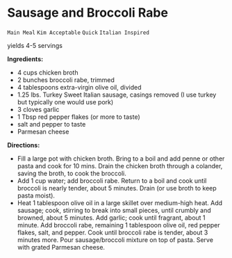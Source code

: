 # Sausage and Broccoli Rabe

`Main Meal` `Kim Acceptable` `Quick` `Italian Inspired`

yields 4-5 servings

**Ingredients:**

- 4 cups chicken broth 
- 2 bunches broccoli rabe, trimmed 
- 4 tablespoons extra-virgin olive oil, divided 
- 1.25 lbs. Turkey Sweet Italian sausage, casings removed (I use turkey but typically one would use pork)
- 3 cloves garlic 
- 1 Tbsp red pepper flakes (or more to taste)
- salt and pepper to taste
- Parmesan cheese 

**Directions:**

- Fill a large pot with chicken broth. Bring to a boil and add penne or other pasta and cook for 10 mins. Drain the chicken broth through a colander, saving the broth, to cook the broccoli. 
- Add 1 cup water; add broccoli rabe. Return to a boil and cook until broccoli is nearly tender, about 5 minutes. Drain (or use broth to keep pasta moist).
- Heat 1 tablespoon olive oil in a large skillet over medium-high heat. Add sausage; cook, stirring to break into small pieces, until crumbly and browned, about 5 minutes. Add garlic; cook until fragrant, about 1 minute. Add broccoli rabe, remaining 1 tablespoon olive oil, red pepper flakes, salt, and pepper. Cook until broccoli rabe is tender, about 3 minutes more. Pour sausage/broccoli mixture on top of pasta. Serve with grated Parmesan cheese. 
